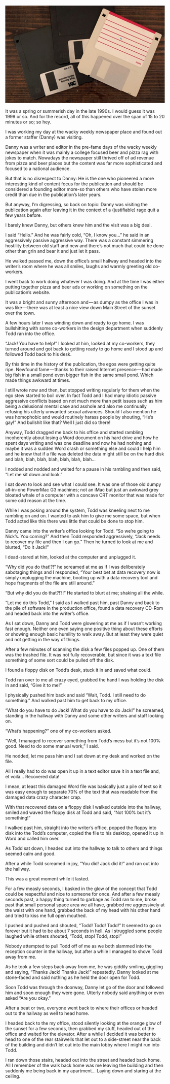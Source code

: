 <!-----
title: Post-Traumatic Data Recovery Stress
description: About a Co-worker Who Abused Me After I Helped Him Out
date: '2019-03-03T02:15:19.994Z'
slug: a06bb0d007d6
----->

![](img/1__cbBEBCIqxruwlCpK2__5Rng.jpeg)

It was a spring or summerish day in the late 1990s. I would guess it was 1999 or so. And for the record, all of this happened over the span of 15 to 20 minutes or so; so hey.

I was working my day at the wacky weekly newspaper place and found out a former staffer (Danny) was visiting.

Danny was a writer and editor in the pre-fame days of the wacky weekly newspaper when it was mainly a college focused beer and pizza rag with jokes to match. Nowadays the newspaper still thrived off of ad revenue from pizza and beer places but the content was far more sophisticated and focused to a national audience.

But that is no disrespect to Danny: He is the one who pioneered a more interesting kind of content focus for the publication and should be considered a founding editor more-so than others who have stolen more credit than due in the publication’s later years.

But anyway, I’m digressing, so back on topic: Danny was visiting the publication again after leaving it in the context of a (justifiable) rage quit a few years before.

I barely knew Danny, but others knew him and the visit was a big deal.

I said “Hello.” And he was fairly cold, “Oh, I know you…” he said in an aggressively passive aggressive way. There was a constant simmering hostility between old staff and new and there’s not much that could be done other than grin and bear it and just let it pass.

He walked passed me, down the office’s small hallway and headed into the writer’s room where he was all smiles, laughs and warmly greeting old co-workers.

I went back to work doing whatever I was doing. And at the time I was either putting together pizza and beer ads or working on something on the publication’s website.

It was a bright and sunny afternoon and — as dumpy as the office I was in was like — there was at least a nice view down Main Street of the sunset over the town.

A few hours later I was winding down and ready to go home. I was bullshitting with some co-workers in the design department when suddenly Todd ran into the office.

“Jack! You have to help!” I looked at him, looked at my co-workers, they turned around and got back to getting ready to go home and I stood up and followed Todd back to his desk.

By this time in the history of the publication, the egos were getting quite ripe. Newfound fame — thanks to their raised Internet presence — had made big fish in a small pond even bigger fish in the same small pond. Which made things awkward at times.

I still wrote now and then, but stopped writing regularly for them when the ego stew started to boil over. In fact Todd and I had many idiotic passive aggressive conflicts based on not much more than petit issues such as him being a delusional mental case and asshole and also me continually refusing his utterly unwanted sexual advances. Should I also mention he was homophobic and would routinely harass people by shouting, “He’s gay!” And bullshit like that? Well I just did so there!

Anyway, Todd dragged me back to his office and started rambling incoherently about losing a Word document on his hard drive and how he spent days writing and was one deadline and now he had nothing and maybe it was a sudden Word crash or something else and could I help him and he knew that if a file was deleted the data might still be on the hard disk and blah, blah, blah, blah, blah, blah, blah…

I nodded and nodded and waited for a pause in his rambling and then said, “Let me sit down and look.”

I sat down to look and see what I could see. It was one of those old dumpy all-in-one PowerMac G3 machines; not an iMac but just an awkward grey bloated whale of a computer with a concave CRT monitor that was made for some odd reason at the time.

While I was poking around the system, Todd was kneeling next to me rambling on and on. I wanted to ask him to give me some space, but when Todd acted like this there was little that could be done to stop him.

Danny came into the writer’s office looking for Todd. “So we’re going to Nick’s. You coming?” And then Todd responded aggressively, “Jack needs to recover my file and then I can go.” Then he turned to look at me and blurted, “Do it Jack!”

I dead-stared at him, looked at the computer and unplugged it.

“Why did you do that!?!” he screamed at me as if I was deliberately sabotaging things and I responded, “Your best bet at data recovery now is simply unplugging the machine, booting up with a data recovery tool and hope fragments of the file are still around.”

“But why did you do that?!?!” He started to blurt at me; shaking all the while.

“Let me do this Todd,” I said as I walked past him, past Danny and back to the pile of software in the production office, found a data recovery CD-Rom and headed back into the writer’s office.

As I sat down, Danny and Todd were glowering at me as if I wasn’t working fast enough. Neither one even saying one positive thing about these efforts or showing enough basic humility to walk away. But at least they were quiet and not getting in the way of things.

After a few minutes of scanning the disk a few files popped up. One of them was the trashed file. It was not fully recoverable, but since it was a text file something of some sort could be pulled off the disk.

I found a floppy disk on Todd’s desk, stuck it in and saved what could.

Todd ran over to me all crazy eyed, grabbed the hand I was holding the disk in and said, “Give it to me!”

I physically pushed him back and said “Wait, Todd. I still need to do something.” And walked past him to get back to my office.

“What do you have to do Jack! What do you have to do Jack!” he screamed, standing in the hallway with Danny and some other writers and staff looking on.

“What’s happening?” one of my co-workers asked.

“Well, I managed to recover something from Todd’s mess but it’s not 100% good. Need to do some manual work,” I said.

He nodded, let me pass him and I sat down at my desk and worked on the file.

All I really had to do was open it up in a text editor save it in a text file and, et voilà… Recovered data!

I mean, at least this damaged Word file was basically just a pile of text so it was easy enough to separate 70% of the text that was readable from the damaged data crazy character crap.

With that recovered data on a floppy disk I walked outside into the hallway, smiled and waved the floppy disk at Todd and said, “Not 100% but it’s something!”

I walked past him, straight into the writer’s office, popped the floppy into disk into the Todd’s computer, copied the file to his desktop, opened it up in Word and called him over.

As Todd sat down, I headed out into the hallway to talk to others and things seemed calm and good.

After a while Todd screamed in joy, “You did! Jack did it!” and ran out into the hallway.

This was a great moment while it lasted.

For a few measly seconds, I basked in the glow of the concept that Todd could be respectful and nice to someone for once. And after a few measly seconds past, a happy thing turned to garbage as Todd ran to me, broke past that small personal space area we all have, grabbed me aggressively at the waist with one hand, grabbed the back of my head with his other hand and tried to kiss me full open mouthed.

I pushed and pushed and shouted, “Todd! Todd! Todd!” It seemed to go on forever but it had to be about 7 seconds in hell. As I struggled some people laughed while others shouted, “Todd, stop! Todd, stop!”

Nobody attempted to pull Todd off of me as we both slammed into the reception counter in the hallway, but after a while I managed to shove Todd away from me.

As he took a few steps back away from me, he was giddily smiling, giggling and saying, “Thanks Jack! Thanks Jack!” repeatedly. Danny looked at me stone-faced and said nothing as he held the door open for Todd.

Soon Todd was through the doorway, Danny let go of the door and followed him and soon enough they were gone. Utterly nobody said anything or even asked “Are you okay.”

After a beat or two, everyone went back to where their offices or headed out to the hallway as well to head home.

I headed back to the my office, stood silently looking at the orange glow of the sunset for a few seconds, then grabbed my stuff, headed out of the office and waited for the elevator. After a while I decided it was better to head to one of the rear stairwells that let out to a side-street near the back of the building and didn’t let out into the main lobby where I might run into Todd.

I ran down those stairs, headed out into the street and headed back home. All I remember of the walk back home was me leaving the building and then suddenly me being back in my apartment… Laying down and staring at the ceiling.